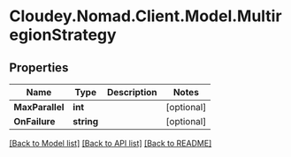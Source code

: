 # Cloudey.Nomad.Client.Model.MultiregionStrategy

## Properties

Name | Type | Description | Notes
------------ | ------------- | ------------- | -------------
**MaxParallel** | **int** |  | [optional] 
**OnFailure** | **string** |  | [optional] 

[[Back to Model list]](../README.md#documentation-for-models) [[Back to API list]](../README.md#documentation-for-api-endpoints) [[Back to README]](../README.md)

